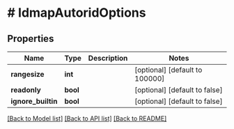 # # IdmapAutoridOptions

## Properties

Name | Type | Description | Notes
------------ | ------------- | ------------- | -------------
**rangesize** | **int** |  | [optional] [default to 100000]
**readonly** | **bool** |  | [optional] [default to false]
**ignore_builtin** | **bool** |  | [optional] [default to false]

[[Back to Model list]](../../README.md#models) [[Back to API list]](../../README.md#endpoints) [[Back to README]](../../README.md)
